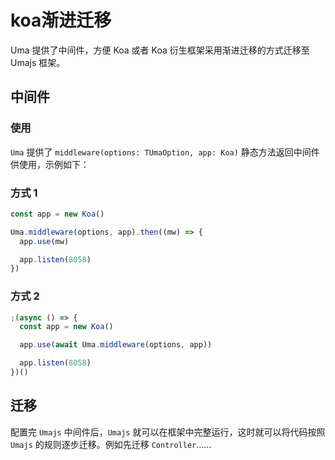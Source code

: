 # koa渐进迁移

Uma 提供了中间件，方便 Koa 或者 Koa 衍生框架采用渐进迁移的方式迁移至 Umajs 框架。

## 中间件

### 使用

`Uma` 提供了 `middleware(options: TUmaOption, app: Koa)` 静态方法返回中间件供使用，示例如下：

### 方式 1

```js
const app = new Koa()

Uma.middleware(options, app).then((mw) => {
  app.use(mw)

  app.listen(8058)
})
```

### 方式 2

```js
;(async () => {
  const app = new Koa()

  app.use(await Uma.middleware(options, app))

  app.listen(8058)
})()
```

## 迁移

配置完 `Umajs` 中间件后，`Umajs` 就可以在框架中完整运行，这时就可以将代码按照 `Umajs` 的规则逐步迁移。例如先迁移 `Controller`……
